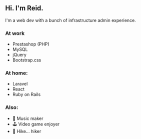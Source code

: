 ## Hi. I'm Reid.

I'm a web dev with a bunch of infrastructure admin experience.

### At work 
- Prestashop (PHP)  
- MySQL           
- jQuery            
- Bootstrap.css    
### At home:
- Laravel
- React
- Ruby on Rails
### Also:
- 🎹 Music maker 
- 🕹 Video game enjoyer
- 🥾 Hike... hiker
